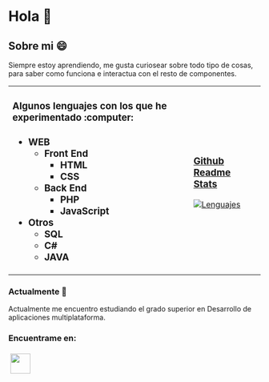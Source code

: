 # Hola 👋
## Sobre mi :smile:
Siempre estoy aprendiendo, me gusta curiosear sobre todo tipo de cosas, para saber como funciona e interactua con el resto de componentes.
<table>
 <tr>
  <td>
<h3>Algunos lenguajes con los que he experimentado :computer: <h3>
<ul>
 <li>WEB
  <ul>
   <li>Front End
    <ul>
     <li>HTML</li>
     <li>CSS</li>
    </ul>
   </li>
   <li>Back End
    <ul>
     <li>PHP</li>
     <li>JavaScript</li>
    </ul>
   </li>
  </ul>
 </li>
<li>Otros
 <ul>
  <li>SQL</li>
  <li>C#</li>
  <li>JAVA</li>
 </ul>
</li>
</ul>
  </td>
  <td>
<h3><a href="https://github.com/anuraghazra/github-readme-stats" target="_blank" rel="noopener noreferrer">Github Readme Stats</a></h3>

[![Lenguajes](https://github-readme-stats.vercel.app/api/top-langs/?username=alejandrogonzaleznavarro&exclude_repo=Code&hide=Hack&layout=compact&theme=nord)](https://github.com/anuraghazra/github-readme-stats)
  </td>
 </tr>
</table>

### Actualmente :mag_right:
Actualmente me encuentro estudiando el grado superior en Desarrollo de aplicaciones multiplataforma.
### Encuentrame en:
<a href="https://bit.ly/2McLDKT" target="_blank" rel="noopener noreferrer"><img src="https://user-images.githubusercontent.com/43465344/110965548-937f0a00-8354-11eb-825e-3e219406e279.png" height="40" style="vertical-align:top; margin:4px;"></a>
<!--
**AlejandroGonzalezNavarro/AlejandroGonzalezNavarro** is a ✨ _special_ ✨ repository because its `README.md` (this file) appears on your GitHub profile.
[![Estadisticas](https://github-readme-stats.vercel.app/api?username=alejandrogonzaleznavarro&hide=prs,issues&theme=nord)](https://github.com/anuraghazra/github-readme-stats)
[LinkedIn](https://bit.ly/2McLDKT)
Here are some ideas to get you started:

- 🔭 I’m currently working on ...
- 🌱 I’m currently learning ...
- 👯 I’m looking to collaborate on ...
- 🤔 I’m looking for help with ...
- 💬 Ask me about ...
- 📫 How to reach me: ...
- 😄 Pronouns: ...!
- ⚡ Fun fact: ...
-->
